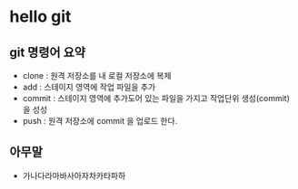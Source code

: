 # hello git

## git 명령어 요약

- clone : 원격 저장소를 내 로컬 저장소에 복제
- add : 스테이지 영역에 작업 파일을 추가
- commit : 스테이지 영역에 추가도어 있는 파일을 가지고 작업단위 생성(commit)을 성성
- push : 원격 저장소에 commit 을 업로드 한다.

## 아무말

- 가나다라마바사아자차카타파하